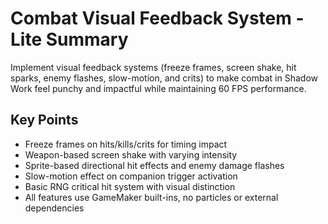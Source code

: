 # Combat Visual Feedback System - Lite Summary

Implement visual feedback systems (freeze frames, screen shake, hit sparks, enemy flashes, slow-motion, and crits) to make combat in Shadow Work feel punchy and impactful while maintaining 60 FPS performance.

## Key Points
- Freeze frames on hits/kills/crits for timing impact
- Weapon-based screen shake with varying intensity
- Sprite-based directional hit effects and enemy damage flashes
- Slow-motion effect on companion trigger activation
- Basic RNG critical hit system with visual distinction
- All features use GameMaker built-ins, no particles or external dependencies
